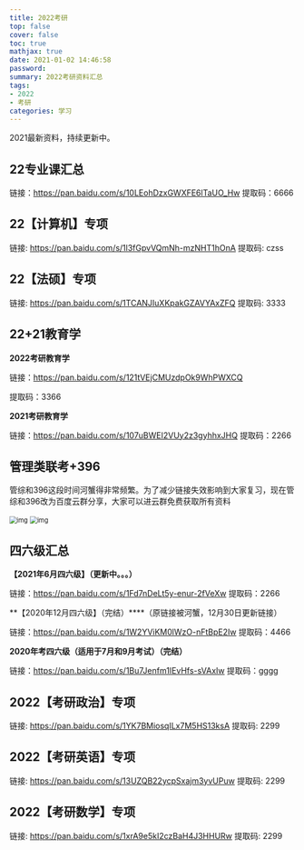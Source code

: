 ```yaml
---
title: 2022考研
top: false
cover: false
toc: true
mathjax: true
date: 2021-01-02 14:46:58
password:
summary: 2022考研资料汇总
tags: 
- 2022
- 考研
categories: 学习
---
```


2021最新资料，持续更新中。



## 22专业课汇总

链接：https://pan.baidu.com/s/10LEohDzxGWXFE6lTaUO_Hw 提取码：6666 



## 22【计算机】专项

链接: https://pan.baidu.com/s/1l3fGpvVQmNh-mzNHT1hOnA 提取码: czss



## 22【法硕】专项

链接: https://pan.baidu.com/s/1TCANJIuXKpakGZAVYAxZFQ 提取码: 3333



## 22+21教育学

**2022考研教育学**

链接：https://pan.baidu.com/s/121tVEjCMUzdpOk9WhPWXCQ

 提取码：3366 

**2021考研教育学**

链接：https://pan.baidu.com/s/107uBWEI2VUy2z3gyhhxJHQ 提取码：2266 



## 管理类联考+396

管综和396这段时间河蟹得非常频繁。为了减少链接失效影响到大家复习，现在管综和396改为百度云群分享，大家可以进云群免费获取所有资料

<img src="https://i.loli.net/2021/01/02/HUZLwg7SQOFCohd.png" alt="img" style="zoom:80%;" />

<img src="https://i.loli.net/2021/01/02/G5CepfmtAkYvyoE.png" alt="img" style="zoom:80%;" />



## 四六级汇总

**【2021年6月四六级】（更新中。。。）**

链接：https://pan.baidu.com/s/1Fd7nDeLt5y-enur-2fVeXw 提取码：2266 

**【2020年12月四六级】（完结）****（原链接被河蟹，12月30日更新链接）

链接：https://pan.baidu.com/s/1W2YViKM0lWzO-nFtBpE2Iw 提取码：4466 

**2020年考四六级（适用于7月和9月考试）（完结）**

链接：https://pan.baidu.com/s/1Bu7Jenfm1IEvHfs-sVAxIw 提取码：gggg 



## 2022【考研政治】专项

链接: https://pan.baidu.com/s/1YK7BMiosqILx7M5HS13ksA 提取码: 2299



## 2022【考研英语】专项

链接: https://pan.baidu.com/s/13UZQB22ycpSxajm3yvUPuw 提取码: 2299



## 2022【考研数学】专项

链接: https://pan.baidu.com/s/1xrA9e5kI2czBaH4J3HHURw 提取码: 2299